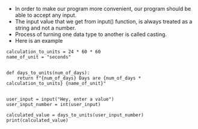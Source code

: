 * In order to make our program more convenient, our program should be able to accept any input.
* The input value that we get from input() function, is always treated as a string and not a number.
* Process of turning one data type to another is called casting.
* Here is an example

```
calculation_to_units = 24 * 60 * 60
name_of_unit = "seconds"


def days_to_units(num_of_days):
    return f"{num_of_days} Days are {num_of_days * calculation_to_units} {name_of_unit}"
    
    
user_input = input("Hey, enter a value")
user_input_number = int(user_input)

calculated_value = days_to_units(user_input_number)
print(calculated_value)
```
